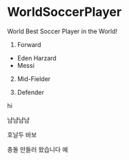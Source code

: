# WorldSoccerPlayer

World Best Soccer Player in the World!

1. Forward
- Eden Harzard
- Messi

2. Mid-Fielder

3. Defender

hi


냠냠냠냠

호날두 바보

충돌 만들러 왔습니다 예


